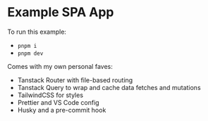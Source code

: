 # Example SPA App

To run this example:

- `pnpm i`
- `pnpm dev`

Comes with my own personal faves:

- Tanstack Router with file-based routing
- Tanstack Query to wrap and cache data fetches and mutations
- TailwindCSS for styles
- Prettier and VS Code config
- Husky and a pre-commit hook
